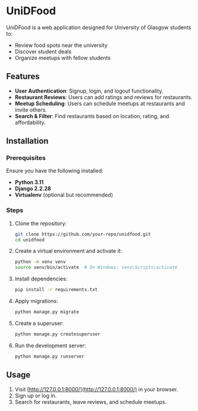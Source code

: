 # UniDFood

UniDFood is a web application designed for University of Glasgow students to:
- Review food spots near the university
- Discover student deals
- Organize meetups with fellow students

## Features

- **User Authentication**: Signup, login, and logout functionality.
- **Restaurant Reviews**: Users can add ratings and reviews for restaurants.
- **Meetup Scheduling**: Users can schedule meetups at restaurants and invite others.
- **Search & Filter**: Find restaurants based on location, rating, and affordability.

## Installation

### Prerequisites
Ensure you have the following installed:
- **Python 3.11**
- **Django 2.2.28**
- **Virtualenv** (optional but recommended)

### Steps

1. Clone the repository:
   ```sh
   git clone https://github.com/your-repo/unidfood.git
   cd unidfood
   ```

2. Create a virtual environment and activate it:
   ```sh
   python -m venv venv
   source venv/bin/activate  # On Windows: venv\Scripts\activate
   ```

3. Install dependencies:
   ```sh
   pip install -r requirements.txt
   ```

4. Apply migrations:
   ```sh
   python manage.py migrate
   ```

5. Create a superuser:
   ```sh
   python manage.py createsuperuser
   ```

6. Run the development server:
   ```sh
   python manage.py runserver
   ```

## Usage

1. Visit [http://127.0.0.1:8000/](http://127.0.0.1:8000/) in your browser.
2. Sign up or log in.
3. Search for restaurants, leave reviews, and schedule meetups.





